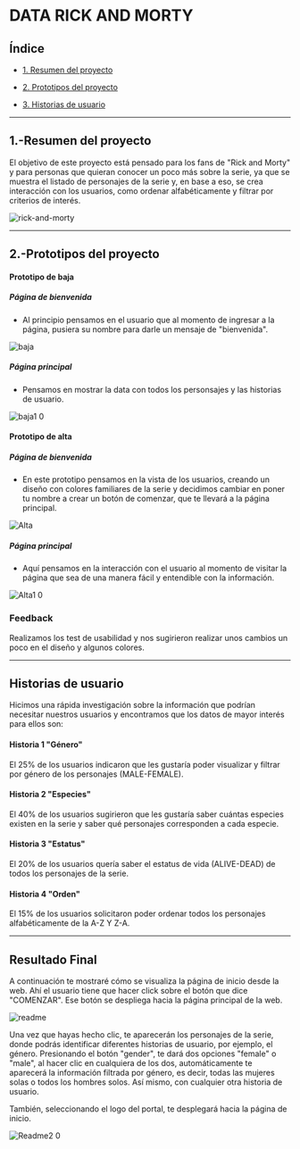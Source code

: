 






# DATA RICK AND MORTY

## Índice

* [1. Resumen del proyecto](#1-Resumen-del-proyecto)

* [2. Prototipos del proyecto](#2-Prototipos-del-proyecto)

* [3. Historias de usuario](#3-Historias-de-usuario)

***


## 1.-Resumen del proyecto

El objetivo de este proyecto está pensado para los fans de "Rick and Morty" y para personas que quieran conocer un poco más sobre la serie, ya que se muestra el listado de personajes de la serie y, en base a eso, se crea interacción con los usuarios, como ordenar alfabéticamente y filtrar por criterios de interés.

![rick-and-morty](https://user-images.githubusercontent.com/127140327/234708755-852fdd30-8c7f-49b9-84d7-b8d8945a5517.jpg)

***

## 2.-Prototipos del proyecto

#### Prototipo de baja 
##### Página de bienvenida
* Al principio pensamos en el usuario que al momento de ingresar a la página, pusiera su nombre para darle un mensaje de "bienvenida".

![baja](https://user-images.githubusercontent.com/127140327/234711592-1a0aba56-09f5-40b8-afdc-8f17de69c9bc.jpg)

##### Página principal
* Pensamos en mostrar la data con todos los personsajes y las historias de usuario.

![baja1 0](https://user-images.githubusercontent.com/127140327/234711604-526e4f3b-64c2-4164-a8d4-0a3f0fd05fd3.jpg)

#### Prototipo de alta 
##### Página de bienvenida
* En este prototipo pensamos en la vista de los usuarios, creando un diseño con colores familiares de la serie y decidimos cambiar en poner tu nombre a crear un botón de comenzar, que te llevará a la página principal.

![Alta](https://user-images.githubusercontent.com/127140327/234711631-3d73dac2-9c91-4030-bbe3-b93a88454c7e.jpg)

##### Página principal
* Aquí pensamos en la interacción con el usuario al momento de visitar la página que sea de una manera fácil y entendible con la información.


![Alta1 0](https://user-images.githubusercontent.com/127140327/234711656-5b2d1bf3-c019-48ac-ad3b-139db15415b3.jpg)



### Feedback
Realizamos los test de usabilidad y nos sugirieron realizar unos cambios un poco en el diseño y algunos colores.

***

## Historias de usuario

Hicimos una rápida investigación sobre la información que podrían necesitar nuestros usuarios y encontramos que los datos de mayor interés para ellos son:

#### Historia 1 "Género"
El 25% de los usuarios indicaron que les gustaría poder visualizar y filtrar por género de los personajes (MALE-FEMALE).

#### Historia 2 "Especies"
El 40% de los usuarios sugirieron que les gustaría saber cuántas especies existen en la serie y saber qué personajes corresponden a cada especie.

#### Historia 3 "Estatus"
El 20% de los usuarios quería saber el estatus de vida (ALIVE-DEAD) de todos los personajes de la serie.

#### Historia 4 "Orden"
El 15% de los usuarios solicitaron poder ordenar todos los personajes alfabéticamente de la A-Z Y Z-A.

***

## Resultado Final 

A continuación te mostraré cómo se visualiza la página de inicio desde la web. Ahí el usuario tiene que hacer click sobre el botón que dice "COMENZAR". Ese botón se despliega hacia la página principal de la web.

![readme](https://user-images.githubusercontent.com/127140327/234716456-87ddc449-db7f-4282-a27d-57f34abf3691.jpg)
 
Una vez que hayas hecho clic, te aparecerán los personajes de la serie, donde podrás identificar diferentes historias de usuario, por ejemplo, el género. Presionando el botón "gender", te dará dos opciones "female" o "male", al hacer clic en cualquiera de los dos, automáticamente te aparecerá la información filtrada por género, es decir, todas las mujeres solas o todos los hombres solos. Así mismo, con cualquier otra historia de usuario.

También, seleccionando el logo del portal, te desplegará hacia la página de inicio.


![Readme2 0](https://user-images.githubusercontent.com/127140327/234716336-59e0b9e1-5011-4a4c-aec6-89646c0a1f0a.jpg)




